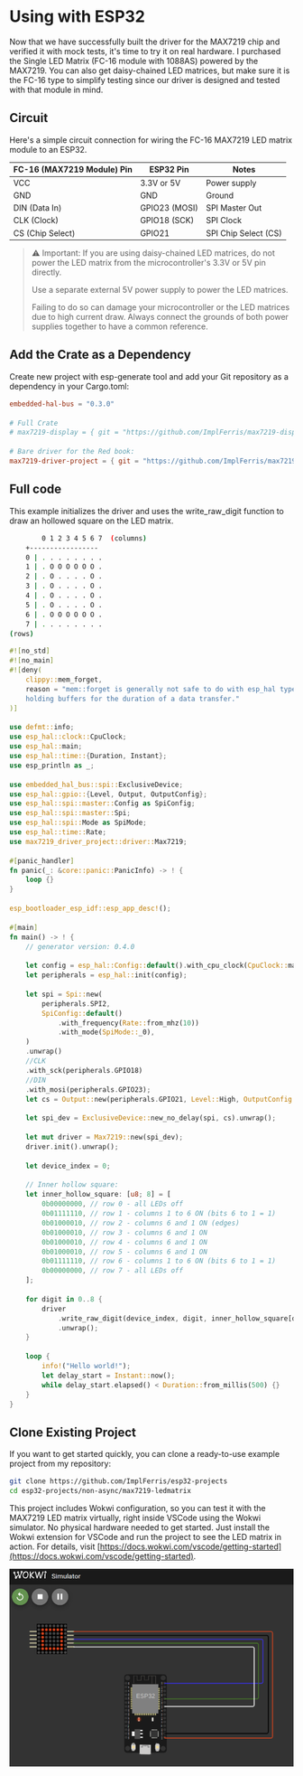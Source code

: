 # Using with ESP32

Now that we have successfully built the driver for the MAX7219 chip and verified it with mock tests, it's time to try it on real hardware. I purchased the Single LED Matrix (FC-16 module with 1088AS) powered by the MAX7219. You can also get daisy-chained LED matrices, but make sure it is the FC-16 type to simplify testing since our driver is designed and tested with that module in mind.

## Circuit

Here's a simple circuit connection for wiring the FC-16 MAX7219 LED matrix module to an ESP32.

| FC-16 (MAX7219 Module) Pin | ESP32 Pin     | Notes                |
| -------------------------- | ------------- | -------------------- |
| VCC                        | 3.3V or 5V    | Power supply         |
| GND                        | GND           | Ground               |
| DIN (Data In)              | GPIO23 (MOSI) | SPI Master Out       |
| CLK (Clock)                | GPIO18 (SCK)  | SPI Clock            |
| CS  (Chip Select)          | GPIO21        | SPI Chip Select (CS) |

> ⚠️  Important: If you are using daisy-chained LED matrices, do not power the LED matrix from the microcontroller's 3.3V or 5V pin directly.
>
> Use a separate external 5V power supply to power the LED matrices.
>
> Failing to do so can damage your microcontroller or the LED matrices due to high current draw.
> Always connect the grounds of both power supplies together to have a common reference.


## Add the Crate as a Dependency

Create new project with esp-generate tool and add your Git repository as a dependency in your Cargo.toml:

```toml
embedded-hal-bus = "0.3.0"

# Full Crate
# max7219-display = { git = "https://github.com/ImplFerris/max7219-display", features = [] }

# Bare driver for the Red book:
max7219-driver-project = { git = "https://github.com/ImplFerris/max7219-driver-project" }
```

## Full code

This example initializes the driver and uses the write_raw_digit function to draw an hollowed square on the LED matrix.

```sh
        0 1 2 3 4 5 6 7  (columns)
    +-----------------
    0 | . . . . . . . .
    1 | . O O O O O O .
    2 | . O . . . . O .
    3 | . O . . . . O .
    4 | . O . . . . O .
    5 | . O . . . . O .
    6 | . O O O O O O .
    7 | . . . . . . . .
(rows)
```

```rust
#![no_std]
#![no_main]
#![deny(
    clippy::mem_forget,
    reason = "mem::forget is generally not safe to do with esp_hal types, especially those \
    holding buffers for the duration of a data transfer."
)]

use defmt::info;
use esp_hal::clock::CpuClock;
use esp_hal::main;
use esp_hal::time::{Duration, Instant};
use esp_println as _;

use embedded_hal_bus::spi::ExclusiveDevice;
use esp_hal::gpio::{Level, Output, OutputConfig};
use esp_hal::spi::master::Config as SpiConfig;
use esp_hal::spi::master::Spi;
use esp_hal::spi::Mode as SpiMode;
use esp_hal::time::Rate;
use max7219_driver_project::driver::Max7219;

#[panic_handler]
fn panic(_: &core::panic::PanicInfo) -> ! {
    loop {}
}

esp_bootloader_esp_idf::esp_app_desc!();

#[main]
fn main() -> ! {
    // generator version: 0.4.0

    let config = esp_hal::Config::default().with_cpu_clock(CpuClock::max());
    let peripherals = esp_hal::init(config);

    let spi = Spi::new(
        peripherals.SPI2,
        SpiConfig::default()
            .with_frequency(Rate::from_mhz(10))
            .with_mode(SpiMode::_0),
    )
    .unwrap()
    //CLK
    .with_sck(peripherals.GPIO18)
    //DIN
    .with_mosi(peripherals.GPIO23);
    let cs = Output::new(peripherals.GPIO21, Level::High, OutputConfig::default());

    let spi_dev = ExclusiveDevice::new_no_delay(spi, cs).unwrap();

    let mut driver = Max7219::new(spi_dev);
    driver.init().unwrap();

    let device_index = 0;

    // Inner hollow square:
    let inner_hollow_square: [u8; 8] = [
        0b00000000, // row 0 - all LEDs off
        0b01111110, // row 1 - columns 1 to 6 ON (bits 6 to 1 = 1)
        0b01000010, // row 2 - columns 6 and 1 ON (edges)
        0b01000010, // row 3 - columns 6 and 1 ON
        0b01000010, // row 4 - columns 6 and 1 ON
        0b01000010, // row 5 - columns 6 and 1 ON
        0b01111110, // row 6 - columns 1 to 6 ON (bits 6 to 1 = 1)
        0b00000000, // row 7 - all LEDs off
    ];

    for digit in 0..8 {
        driver
            .write_raw_digit(device_index, digit, inner_hollow_square[digit as usize])
            .unwrap();
    }

    loop {
        info!("Hello world!");
        let delay_start = Instant::now();
        while delay_start.elapsed() < Duration::from_millis(500) {}
    }
}
```

## Clone Existing Project

If you want to get started quickly, you can clone a ready-to-use example project from my repository:

```sh
git clone https://github.com/ImplFerris/esp32-projects
cd esp32-projects/non-async/max7219-ledmatrix
```

This project includes Wokwi configuration, so you can test it with the MAX7219 LED matrix virtually, right inside VSCode using the Wokwi simulator. No physical hardware needed to get started. Just install the Wokwi extension for VSCode and run the project to see the LED matrix in action. For details, visit [https://docs.wokwi.com/vscode/getting-started](https://docs.wokwi.com/vscode/getting-started).

<img style="display: block; margin: auto;" alt="MAX7219 Dot Matrix Display with ESP32 in Vscode Wokwi simulator" src="./images/max7219-esp32-rust-wokwi-simulator.png"/>


